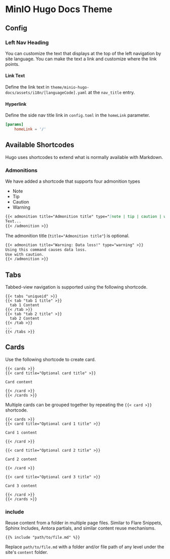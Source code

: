 # MinIO Hugo Docs Theme

## Config

### Left Nav Heading

You can customize the text that displays at the top of the left navigation by site language.
You can make the text a link and customize where the link points.

#### Link Text

Define the link text in `theme/minio-hugo-docs/assets/i18n/[languageCode].yaml` at the `nav_title` entry.

#### Hyperlink

Define the side nav title link in `config.toml` in the `homeLink` parameter.

```toml
[params]
    homeLink = '/'
```

## Available Shortcodes

Hugo uses shortcodes to extend what is normally available with Markdown.


### Admonitions

We have added a shortcode that supports four admonition types

- Note
- Tip
- Caution
- Warning

```Markdown
{{< admonition title="Admonition title" type="[note | tip | caution | warning]" >}}
Text...
{{< /admonition >}}
```

The admonition title (`title="Admonition title"`) is optional.

```Markdown
{{< admonition title="Warning: Data loss!" type="warning" >}}
Using this command causes data loss. 
Use with caution.
{{< /admonition >}}
```

## Tabs

Tabbed-view navigation is supported using the following shortcode.

```
{{< tabs "uniqueid" >}}
{{< tab "tab 1 title" >}} 
  tab 1 Content 
{{< /tab >}}
{{< tab "tab 2 title" >}} 
  tab 2 Content 
{{< /tab >}}
...
{{< /tabs >}}
```

## Cards

Use the following shortcode to create card. 

```
{{< cards >}}
{{< card title="Optional card title" >}}

Card content

{{< /card >}}
{{< /cards >}}

```

Multiple cards can be grouped together by repeating the `{{< card >}}` shortcode.

```
{{< cards >}}
{{< card title="Optional card 1 title" >}}

Card 1 content

{{< /card >}}

{{< card title="Optional card 2 title" >}}

Card 2 content

{{< /card >}}

{{< card title="Optional card 3 title" >}}

Card 3 content

{{< /card >}}
{{< /cards >}}

```

### include

Reuse content from a folder in multiple page files.
Similar to Flare Snippets, Sphinx Includes, Antora partials, and similar content reuse mechanisms.

```
{{% include "path/to/file.md" %}}
```

Replace `path/to/file.md` with a folder and/or file path of any level under the site's `content` folder.

